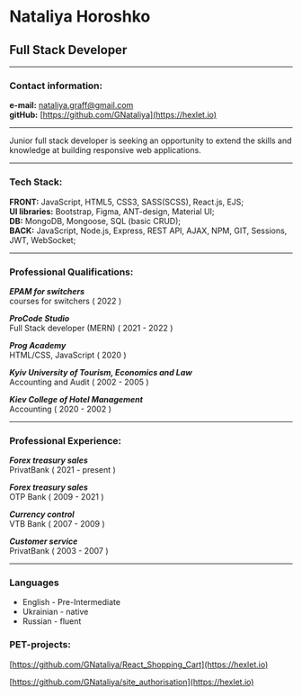# Nataliya Horoshko

## Full Stack Developer

---

### Contact information:

**e-mail:** [nataliya.graff@gmail.com](https://hexlet.io)<br>
**gitHub:** [https://github.com/GNataliya](https://hexlet.io)

---

Junior full stack developer is seeking an
opportunity to extend the skills and knowledge
at building responsive web applications.

---

### Tech Stack:

**FRONT:** JavaScript, HTML5, CSS3, SASS(SCSS),
React.js, EJS;<br>
**UI libraries:** Bootstrap, Figma, ANT-design,
Material UI;<br>
**DB:** MongoDB, Mongoose, SQL (basic CRUD);<br>
**BACK:** JavaScript, Node.js, Express, REST API,
AJAX, NPM, GIT, Sessions, JWT, WebSocket;

---

### Professional Qualifications:

**_EPAM for switchers_**<br>
courses for switchers ( 2022 )

**_ProCode Studio_**<br>
Full Stack developer (MERN) ( 2021 - 2022 )

**_Prog Academy_**<br>
HTML/CSS, JavaScript ( 2020 )

**_Kyiv University of Tourism, Economics and Law_**<br>
Accounting and Audit ( 2002 - 2005 )

**_Kiev College of Hotel Management_**<br>
Accounting ( 2020 - 2002 )

---

### Professional Experience:

**_Forex treasury sales_**<br>
PrivatBank ( 2021 - present )

**_Forex treasury sales_**<br>
OTP Bank ( 2009 - 2021 )

**_Currency control_**<br>
VTB Bank ( 2007 - 2009 )

**_Customer service_**<br>
PrivatBank ( 2003 - 2007 )

---

### Languages

- English - Pre-Intermediate<br>
- Ukrainian - native<br>
- Russian - fluent


### PET-projects:

[https://github.com/GNataliya/React_Shopping_Cart](https://hexlet.io)

[https://github.com/GNataliya/site_authorisation](https://hexlet.io)

